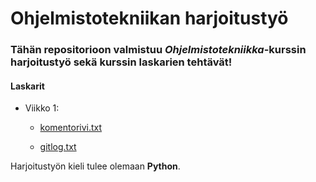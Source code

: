 # Ohjelmistotekniikan harjoitustyö

### Tähän repositorioon valmistuu *Ohjelmistotekniikka*-kurssin harjoitustyö sekä kurssin laskarien tehtävät!

#### Laskarit

- Viikko 1:

  - [komentorivi.txt](https://github.com/makeri89/Ohjelmistotekniikka/blob/main/laskarit/viikko1/komentorivi.txt)

  - [gitlog.txt](https://github.com/makeri89/Ohjelmistotekniikka/blob/main/laskarit/viikko1/gitlog.txt)

Harjoitustyön kieli tulee olemaan **Python**.
